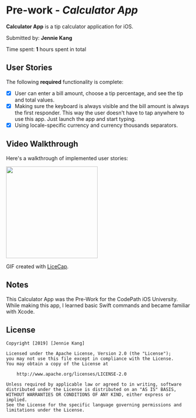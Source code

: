 # Pre-work - *Calculator App*

**Calculator App** is a tip calculator application for iOS.

Submitted by: **Jennie Kang**

Time spent: **1** hours spent in total

## User Stories

The following **required** functionality is complete:

* [x] User can enter a bill amount, choose a tip percentage, and see the tip and total values.
* [x] Making sure the keyboard is always visible and the bill amount is always the first responder. This way the user doesn't have to tap anywhere to use this app. Just launch the app and start typing.
* [x] Using locale-specific currency and currency thousands separators.

## Video Walkthrough 

Here's a walkthrough of implemented user stories:

<img src= "http://g.recordit.co/HJfBV3T0aH.gif" width=250><br>

GIF created with [LiceCap](http://www.cockos.com/licecap/).

## Notes

This Calculator App was the Pre-Work for the CodePath iOS University. While making this app, I learned basic Swift commands and became familiar with Xcode.

## License

    Copyright [2019] [Jennie Kang]

    Licensed under the Apache License, Version 2.0 (the "License");
    you may not use this file except in compliance with the License.
    You may obtain a copy of the License at

        http://www.apache.org/licenses/LICENSE-2.0

    Unless required by applicable law or agreed to in writing, software
    distributed under the License is distributed on an "AS IS" BASIS,
    WITHOUT WARRANTIES OR CONDITIONS OF ANY KIND, either express or implied.
    See the License for the specific language governing permissions and
    limitations under the License.
